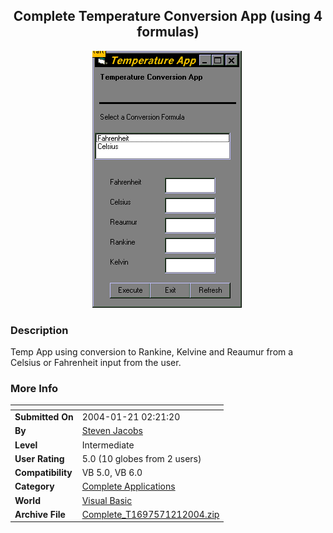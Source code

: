 ﻿<div align="center">

## Complete Temperature Conversion App \(using 4 formulas\)

<img src="PIC20041211529155823.gif">
</div>

### Description

Temp App using conversion to Rankine, Kelvine and Reaumur from a Celsius or Fahrenheit input from the user.
 
### More Info
 


<span>             |<span>
---                |---
**Submitted On**   |2004-01-21 02:21:20
**By**             |[Steven Jacobs](https://github.com/Planet-Source-Code/PSCIndex/blob/master/ByAuthor/steven-jacobs.md)
**Level**          |Intermediate
**User Rating**    |5.0 (10 globes from 2 users)
**Compatibility**  |VB 5\.0, VB 6\.0
**Category**       |[Complete Applications](https://github.com/Planet-Source-Code/PSCIndex/blob/master/ByCategory/complete-applications__1-27.md)
**World**          |[Visual Basic](https://github.com/Planet-Source-Code/PSCIndex/blob/master/ByWorld/visual-basic.md)
**Archive File**   |[Complete\_T1697571212004\.zip](https://github.com/Planet-Source-Code/steven-jacobs-complete-temperature-conversion-app-using-4-formulas__1-51151/archive/master.zip)








